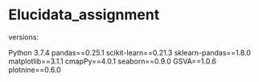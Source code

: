 # Elucidata_assignment

versions: 

Python 3.7.4
pandas==0.25.1
scikit-learn==0.21.3
sklearn-pandas==1.8.0
matplotlib==3.1.1
cmapPy==4.0.1
seaborn==0.9.0
GSVA==1.0.6
plotnine==0.6.0
